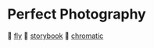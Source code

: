 # Perfect Photography

:rocket: [fly](https://perfect-photography-fa6xnstrk-renatosoares.vercel.app)
:book: [storybook](https://master--608be226cff1b00039e5a966.chromatic.com?path=/story/components-pages-home--usage)
:open_file_folder: [chromatic](https://chromatic.com/library?appId=608be226cff1b00039e5a966&branch=master)
